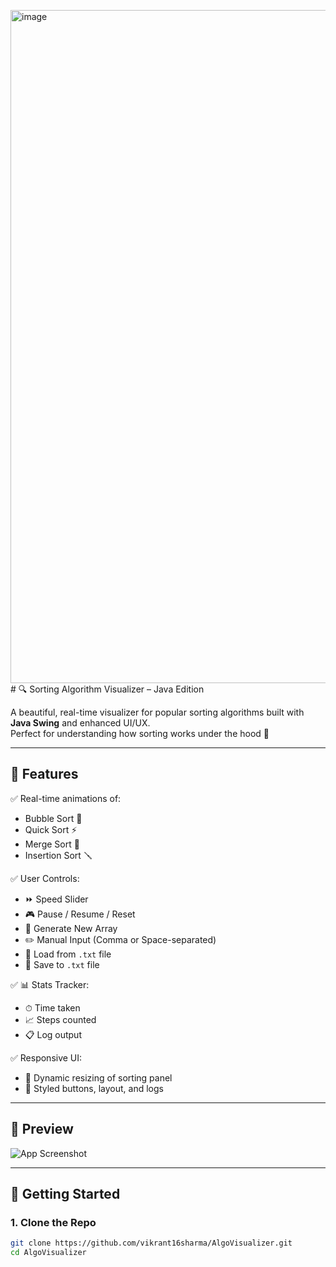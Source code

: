 <img width="1072" height="1077" alt="image" src="https://github.com/user-attachments/assets/917e010a-15a4-4b0a-80ae-fadeddf235da" /># 🔍 Sorting Algorithm Visualizer – Java Edition

A beautiful, real-time visualizer for popular sorting algorithms built with **Java Swing** and enhanced UI/UX.  
Perfect for understanding how sorting works under the hood 🚀

---

## 🧠 Features

✅ Real-time animations of:
- Bubble Sort 🫧  
- Quick Sort ⚡  
- Merge Sort 🧬  
- Insertion Sort 🪛  

✅ User Controls:
- ⏩ Speed Slider
- 🎮 Pause / Resume / Reset
- 🔁 Generate New Array
- ✏️ Manual Input (Comma or Space-separated)
- 📂 Load from `.txt` file
- 💾 Save to `.txt` file

✅ 📊 Stats Tracker:
- ⏱ Time taken  
- 📈 Steps counted  
- 📋 Log output  

✅ Responsive UI:
- 🔧 Dynamic resizing of sorting panel  
- 🎨 Styled buttons, layout, and logs

---

## 📸 Preview

![App Screenshot](file:///C:/Users/svikr/OneDrive/Desktop/Screenshots/Screenshot%202025-07-16%20175131.png) <!-- Replace with your own image -->

---

## 🚀 Getting Started

### 1. Clone the Repo

```bash
git clone https://github.com/vikrant16sharma/AlgoVisualizer.git
cd AlgoVisualizer
